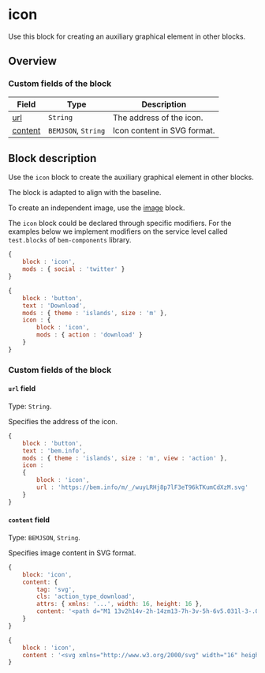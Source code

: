 # icon

Use this block for creating an auxiliary graphical element in other blocks.

## Overview

### Custom fields of the block

| Field | Type | Description |
| ---- | --- | -------- |
| <a href="#url">url</a> | <code>String</code> | The address of the icon. |
| <a href="#content">content</a> | <code>BEMJSON</code>, <code>String</code> | Icon content in SVG format. |

## Block description

Use the `icon` block to create the auxiliary graphical element in other blocks.

The block is adapted to align with the baseline.

To create an independent image, use the [image](../image/image.en.md) block.

The `icon` block could be declared through specific modifiers. For the examples below we implement modifiers on the service level called `test.blocks` of `bem-components` library.

```js
{
    block : 'icon',
    mods : { social : 'twitter' }
}
```

```js
{
    block : 'button',
    text : 'Download',
    mods : { theme : 'islands', size : 'm' },
    icon : {
        block : 'icon',
        mods : { action : 'download' }
    }
}
```

### Custom fields of the block

<a name="url"></a>

#### `url` field

Type: `String`.

Specifies the address of the icon.

```js
{
    block : 'button',
    text : 'bem.info',
    mods : { theme : 'islands', size : 'm', view : 'action' },
    icon :
    {
        block : 'icon',
        url : 'https://bem.info/m/_/wuyLRHj8p7lF3eT96kTKumCdXzM.svg'
    }
}
```

<a name="content"></a>

#### `content` field

Type: `BEMJSON`, `String`.

Specifies image content in SVG format.

```js
{
    block: 'icon',
    content: {
        tag: 'svg',
        cls: 'action_type_download',
        attrs: { xmlns: '...', width: 16, height: 16 },
        content: '<path d="M1 13v2h14v-2h-14zm13-7h-3v-5h-6v5.031l-3-.031 6 6 6-6z"/>'
    }
}
```

```js
{
    block : 'icon',
    content : '<svg xmlns="http://www.w3.org/2000/svg" width="16" height="16"><path d="M1 13v2h14v-2h-14zm13-7h-3v-5h-6v5.031l-3-.031 6 6 6-6z"/></svg>'
}
```
